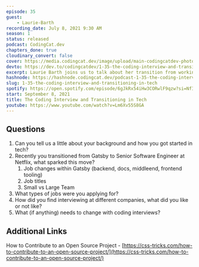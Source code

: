 ```yaml
---
episode: 35
guest: 
    - Laurie-Barth
recording_date: July 8, 2021 9:30 AM
season: 1
status: released
podcast: CodingCat.dev
chapters_done: true
cloudinary_convert: false
cover: https://media.codingcat.dev/image/upload/main-codingcatdev-photo/ni4t43qfcdab90gojuve.png
devto: https://dev.to/codingcatdev/1-35-the-coding-interview-and-transitioning-in-tech-3h3m
excerpt: Laurie Barth joins us to talk about her transition from working on docs with Gatsby to becoming a Software Engineer at Netflix and the coding interviews along the way.
hashnode: https://hashnode.codingcat.dev/podcast-1-35-the-coding-interview-and-transitioning-in-tech
slug: 1-35-the-coding-interview-and-transitioning-in-tech
spotify: https://open.spotify.com/episode/6gJkRx54iHw3CORwlF9qzw?si=NfIUKSRxSouH4ErIxoNQoQ
start: September 8, 2021
title: The Coding Interview and Transitioning in Tech
youtube: https://www.youtube.com/watch?v=Lm6Xv55S8GA
---
```

## Questions

1. Can you tell us a little about your background and how you got started in tech?
2. Recently you transitioned from Gatsby to Senior Software Engineer at Netflix, what sparked this move?
    1. Job changes within Gatsby (backend, docs, middleend, frontend tooling)
    2. Job titles
    3. Small vs Large Team
3. What types of jobs were you applying for?
4. How did you find interviewing at different companies, what did you like or not like?
5. What (if anything) needs to change with coding interviews?

## Additional Links

How to Contribute to an Open Source Project - [https://css-tricks.com/how-to-contribute-to-an-open-source-project/](https://css-tricks.com/how-to-contribute-to-an-open-source-project/)